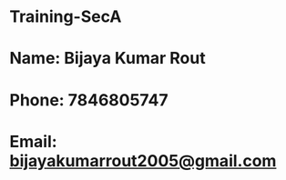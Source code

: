 # Training-SecA

# Name: Bijaya Kumar Rout
# Phone: 7846805747
# Email: bijayakumarrout2005@gmail.com
